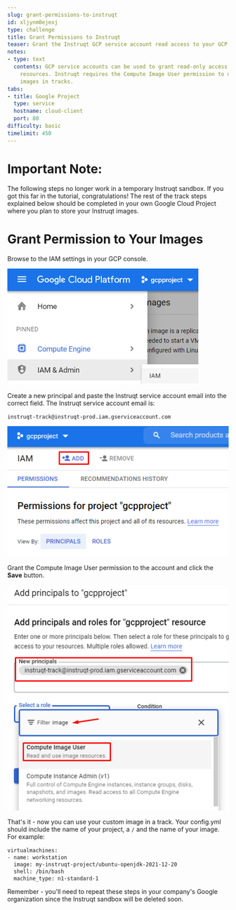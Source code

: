 ```yaml
---
slug: grant-permissions-to-instruqt
id: xljynm0ejexj
type: challenge
title: Grant Permissions to Instruqt
teaser: Grant the Instruqt GCP service account read access to your GCP project.
notes:
- type: text
  contents: GCP service accounts can be used to grant read-only access to specific
    resources. Instruqt requires the Compute Image User permission to use your custom
    images in tracks.
tabs:
- title: Google Project
  type: service
  hostname: cloud-client
  port: 80
difficulty: basic
timelimit: 450
---
```

Important Note:
===============
The following steps no longer work in a temporary Instruqt sandbox. If you got this far in the tutorial, congratulations! The rest of the track steps explained below should be completed in your own Google Cloud Project where you plan to store your Instruqt images.

Grant Permission to Your Images
===============================

Browse to the IAM settings in your GCP console.

![GCP IAM Menu](../assets/gcp_iam_menu.png)

Create a new principal and paste the Instruqt service account email into the correct field. The Instruqt service account email is:

```
instruqt-track@instruqt-prod.iam.gserviceaccount.com
```

![Create New IAM Principal](../assets/gcp_add_iam_principal.png)

Grant the Compute Image User permission to the account and click the **Save** button.

![Grant Compute Image User Permission](../assets/gcp_add_iam_permissions.png)

That's it - now you can use your custom image in a track. Your config.yml should include the name of your project, a `/` and the name of your image. For example:

```
virtualmachines:
- name: workstation
  image: my-instruqt-project/ubuntu-openjdk-2021-12-20
  shell: /bin/bash
  machine_type: n1-standard-1
```

Remember - you'll need to repeat these steps in your company's Google organization since the Instruqt sandbox will be deleted soon.